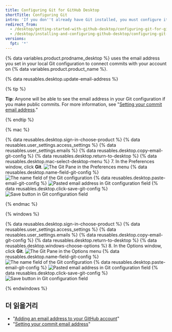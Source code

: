 ```yaml
---
title: Configuring Git for GitHub Desktop
shortTitle: Configuring Git
intro: 'If you don''t already have Git installed, you must configure it before using GitHub Desktop.'
redirect_from:
  - /desktop/getting-started-with-github-desktop/configuring-git-for-github-desktop
  - /desktop/installing-and-configuring-github-desktop/configuring-git-for-github-desktop
versions:
  fpt: '*'
---
```


{% data variables.product.prodname_desktop %} uses the email address you set in your local Git configuration to connect commits with your account on {% data variables.product.product_name %}.

{% data reusables.desktop.update-email-address %}

{% tip %}

**Tip**: Anyone will be able to see the email address in your Git configuration if you make public commits. For more information, see "[Setting your commit email address](/articles/setting-your-commit-email-address/)."

{% endtip %}

{% mac %}

{% data reusables.desktop.sign-in-choose-product %}
{% data reusables.user_settings.access_settings %}
{% data reusables.user_settings.emails %}
{% data reusables.desktop.copy-email-git-config %}
{% data reusables.desktop.return-to-desktop %}
{% data reusables.desktop.mac-select-desktop-menu %}
7. In the Preferences window, click **Git**. ![The Git Pane in the Preferences menu](/assets/images/help/desktop/mac-select-git-pane.png)
{% data reusables.desktop.name-field-git-config %}
  ![The name field of the Git configuration](/assets/images/help/desktop/mac-name-git-config.png)
{% data reusables.desktop.paste-email-git-config %}
  ![Pasted email address in Git configuration field](/assets/images/help/desktop/mac-email-git-config.png)
{% data reusables.desktop.click-save-git-config %}
  ![Save button in Git configuration field](/assets/images/help/desktop/mac-save-git-config.png)

{% endmac %}

{% windows %}

{% data reusables.desktop.sign-in-choose-product %}
{% data reusables.user_settings.access_settings %}
{% data reusables.user_settings.emails %}
{% data reusables.desktop.copy-email-git-config %}
{% data reusables.desktop.return-to-desktop %}
{% data reusables.desktop.windows-choose-options %}
8. In the Options window, click **Git**. ![The Git Pane in the Options menu](/assets/images/help/desktop/windows-select-git-pane.png)
{% data reusables.desktop.name-field-git-config %}
  ![The name field of the Git configuration](/assets/images/help/desktop/windows-name-git-config.png)
{% data reusables.desktop.paste-email-git-config %}
  ![Pasted email address in Git configuration field](/assets/images/help/desktop/windows-email-git-config.png)
{% data reusables.desktop.click-save-git-config %}
  ![Save button in Git configuration field](/assets/images/help/desktop/windows-save-git-config.png)

{% endwindows %}

## 더 읽을거리

- "[Adding an email address to your GitHub account](/articles/adding-an-email-address-to-your-github-account/)"
- "[Setting your commit email address](/articles/setting-your-commit-email-address/)"
